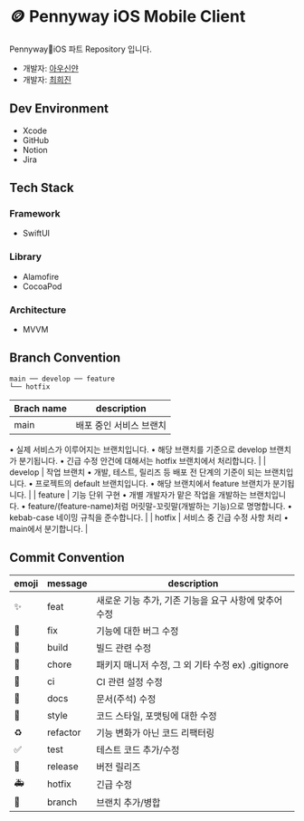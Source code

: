# 🪙 Pennyway iOS Mobile Client

PennywayiOS 파트 Repository 입니다.

- 개발자: [아우신얀](https://github.com/yanni13)
- 개발자: [최희진](https://github.com/heejinnn)

## Dev Environment
- Xcode
- GitHub
- Notion
- Jira

## Tech Stack

### Framework
- SwiftUI

### Library

- Alamofire
- CocoaPod

### Architecture
- MVVM


## Branch Convention

```
main ── develop ── feature
└── hotfix
```

| Brach name | description |
| --- | --- |
| main | 배포 중인 서비스 브랜치
• 실제 서비스가 이루어지는 브랜치입니다.
• 해당 브랜치를 기준으로 develop 브랜치가 분기됩니다.
• 긴급 수정 안건에 대해서는 hotfix 브랜치에서 처리합니다. |
| develop | 작업 브랜치
• 개발, 테스트, 릴리즈 등 배포 전 단계의 기준이 되는 브랜치입니다.
• 프로젝트의 default 브랜치입니다.
• 해당 브랜치에서 feature 브랜치가 분기됩니다. |
| feature | 기능 단위 구현
• 개별 개발자가 맡은 작업을 개발하는 브랜치입니다.
• feature/(feature-name)처럼 머릿말-꼬릿말(개발하는 기능)으로 명명합니다.
• kebab-case 네이밍 규칙을 준수합니다. |
| hotfix | 서비스 중 긴급 수정 사항 처리
• main에서 분기합니다. |

## Commit Convention

| emoji | message | description |
| --- | --- | --- |
| :sparkles: | feat | 새로운 기능 추가, 기존 기능을 요구 사항에 맞추어 수정 |
| :bug: | fix | 기능에 대한 버그 수정 |
| :green_heart: | build | 빌드 관련 수정 |
| :pushpin: | chore | 패키지 매니저 수정, 그 외 기타 수정 ex) .gitignore |
| :construction_worker: | ci | CI 관련 설정 수정 |
| :closed_book: | docs | 문서(주석) 수정 |
| :art: | style | 코드 스타일, 포맷팅에 대한 수정 |
| :recycle: | refactor | 기능 변화가 아닌 코드 리팩터링 |
| :white_check_mark: | test | 테스트 코드 추가/수정 |
| :bookmark: | release | 버전 릴리즈 |
| :ambulance: | hotfix | 긴급 수정 |
| :twisted_rightwards_arrows: | branch | 브랜치 추가/병합 |
